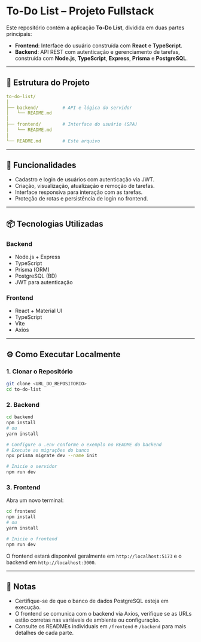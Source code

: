 # To-Do List – Projeto Fullstack

Este repositório contém a aplicação **To-Do List**, dividida em duas partes principais:

- **Frontend**: Interface do usuário construída com **React** e **TypeScript**.
- **Backend**: API REST com autenticação e gerenciamento de tarefas, construída com **Node.js**, **TypeScript**, **Express**, **Prisma** e **PostgreSQL**.

---

## 📁 Estrutura do Projeto

```yml
to-do-list/
│
├── backend/         # API e lógica do servidor
│   └── README.md
│
├── frontend/        # Interface do usuário (SPA)
│   └── README.md
│
└── README.md        # Este arquivo
```

---

## 🚀 Funcionalidades

- Cadastro e login de usuários com autenticação via JWT.
- Criação, visualização, atualização e remoção de tarefas.
- Interface responsiva para interação com as tarefas.
- Proteção de rotas e persistência de login no frontend.

---

## 📦 Tecnologias Utilizadas

### Backend

- Node.js + Express
- TypeScript
- Prisma (ORM)
- PostgreSQL (BD)
- JWT para autenticação

### Frontend

- React + Material UI
- TypeScript
- Vite
- Axios

---

## ⚙️ Como Executar Localmente

### 1. Clonar o Repositório

```bash
git clone <URL_DO_REPOSITORIO>
cd to-do-list
```

### 2. Backend

```bash
cd backend
npm install
# ou
yarn install

# Configure o .env conforme o exemplo no README do backend
# Execute as migrações do banco
npx prisma migrate dev --name init

# Inicie o servidor
npm run dev
```

### 3. Frontend

Abra um novo terminal:

```bash
cd frontend
npm install
# ou
yarn install

# Inicie o frontend
npm run dev
```

O frontend estará disponível geralmente em `http://localhost:5173` e o backend em `http://localhost:3000`.

---

## 📌 Notas

- Certifique-se de que o banco de dados PostgreSQL esteja em execução.
- O frontend se comunica com o backend via Axios, verifique se as URLs estão corretas nas variáveis de ambiente ou configuração.
- Consulte os READMEs individuais em `/frontend` e `/backend` para mais detalhes de cada parte.
